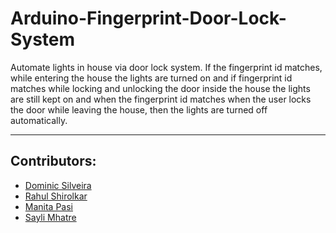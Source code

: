 # Arduino-Fingerprint-Door-Lock-System
Automate lights in house via door lock system. If the fingerprint id matches, while entering the house the lights are turned on and if fingerprint id matches while locking and unlocking the door inside the house the lights are still kept on and when the fingerprint id matches when the user locks the door while leaving the house, then the lights are turned off automatically.

---

## Contributors:
- [Dominic Silveira]( https://github.com/dms24081999 )
- [Rahul Shirolkar]( https://github.com/Rahul-27-hub )
- [Manita Pasi](  )
- [Sayli Mhatre]( https://github.com/Sayli-08 )
